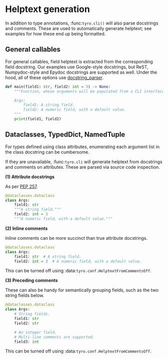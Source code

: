 # Helptext generation

In addition to type annotations, :func:`tyro.cli()` will also parse docstrings
and comments. These are used to automatically generate helptext; see examples
for how these end up being formatted.

## General callables

For general callables, field helptext is extracted from the corresponding field
docstring. Our examples use Google-style docstrings, but ReST, Numpydoc-style
and Epydoc docstrings are supported as well. Under the hood, all of these
options use [docstring_parser](https://github.com/rr-/docstring_parser).

```python
def main(field1: str, field2: int = 3) -> None:
    """Function, whose arguments will be populated from a CLI interface.

    Args:
        field1: A string field.
        field2: A numeric field, with a default value.
    """
    print(field1, field2)
```

## Dataclasses, TypedDict, NamedTuple

For types defined using class attributes, enumerating each argument list in the
class docstring can be cumbersome.

If they are unavailable, :func:`tyro.cli` will generate helptext from
docstrings and comments on attributes. These are parsed via source code
inspection.

**(1) Attribute docstrings**

As per [PEP 257](https://peps.python.org/pep-0257/#what-is-a-docstring).

```python
@dataclasses.dataclass
class Args:
    field1: str
    """A string field."""
    field2: int = 3
    """A numeric field, with a default value."""
```

**(2) Inline comments**

Inline comments can be more succinct than true attribute docstrings.

```python
@dataclasses.dataclass
class Args:
    field1: str  # A string field.
    field2: int = 3  # A numeric field, with a default value.
```

This can be turned off using :data:`tyro.conf.HelptextFromCommentsOff`.

**(3) Preceding comments**

These can also be handy for semantically grouping fields, such as the two string
fields below.

```python
@dataclasses.dataclass
class Args:
    # String fields.
    field1: str
    field2: str

    # An integer field.
    # Multi-line comments are supported.
    field3: int
```

This can be turned off using :data:`tyro.conf.HelptextFromCommentsOff`.
